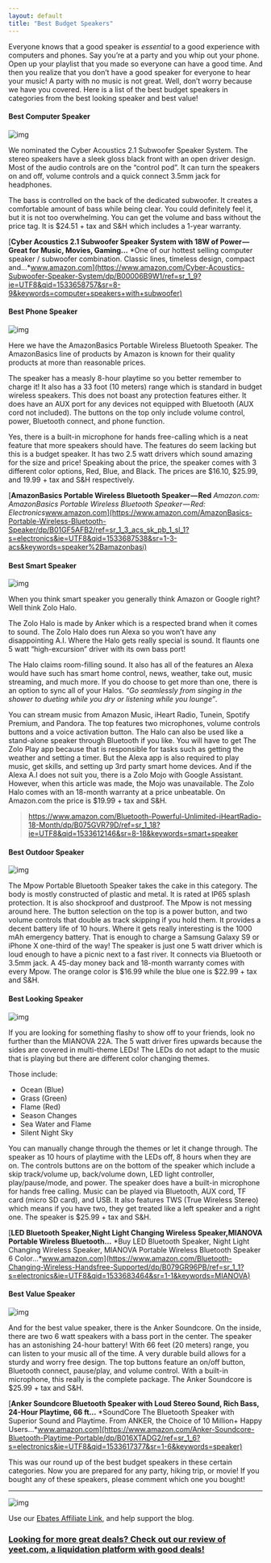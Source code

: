 ```yaml
---
layout: default
title: "Best Budget Speakers"
---
```


Everyone knows that a good speaker is *essential* to a good experience with computers and phones. Say you’re at a party and you whip out your phone. Open up your playlist that you made so everyone can have a good time. And then you realize that you don’t have a good speaker for everyone to hear your music! A party with no music is not great. Well, don’t worry because we have you covered. Here is a list of the best budget speakers in categories from the best looking speaker and best value!

#### Best Computer Speaker



![img](https://cdn-images-1.medium.com/max/800/1*xKYLa0omeuRbvAQCZ5EPIg.jpeg)

We nominated the Cyber Acoustics 2.1 Subwoofer Speaker System. The stereo speakers have a sleek gloss black front with an open driver design. Most of the audio controls are on the “control pod”. It can turn the speakers on and off, volume controls and a quick connect 3.5mm jack for headphones.

The bass is controlled on the back of the dedicated subwoofer. It creates a comfortable amount of bass while being clear. You could definitely feel it, but it is not too overwhelming. You can get the volume and bass without the price tag. It is $24.51 + tax and S&H which includes a 1-year warranty.

[**Cyber Acoustics 2.1 Subwoofer Speaker System with 18W of Power — Great for Music, Movies, Gaming…**
*One of our hottest selling computer speaker / subwoofer combination. Classic lines, timeless design, compact and…*www.amazon.com](https://www.amazon.com/Cyber-Acoustics-Subwoofer-Speaker-System/dp/B00006B9W1/ref=sr_1_9?ie=UTF8&qid=1533658757&sr=8-9&keywords=computer+speakers+with+subwoofer)

#### Best Phone Speaker



![img](https://cdn-images-1.medium.com/max/800/1*WFbyjtitloeQihOlaT0Ctg.jpeg)

Here we have the AmazonBasics Portable Wireless Bluetooth Speaker. The AmazonBasics line of products by Amazon is known for their quality products at more than reasonable prices.

The speaker has a measly 8-hour playtime so you better remember to charge it! It also has a 33 foot (10 meters) range which is standard in budget wireless speakers. This does not boast any protection features either. It does have an AUX port for any devices not equipped with Bluetooth (AUX cord not included). The buttons on the top only include volume control, power, Bluetooth connect, and phone function.

Yes, there is a built-in microphone for hands free-calling which is a neat feature that more speakers should have. The features do seem lacking but this is a budget speaker. It has two 2.5 watt drivers which sound amazing for the size and price! Speaking about the price, the speaker comes with 3 different color options, Red, Blue, and Black. The prices are $16.10, $25.99, and 19.99 + tax and S&H respectively.

[**AmazonBasics Portable Wireless Bluetooth Speaker — Red**
*Amazon.com: AmazonBasics Portable Wireless Bluetooth Speaker — Red: Electronics*www.amazon.com](https://www.amazon.com/AmazonBasics-Portable-Wireless-Bluetooth-Speaker/dp/B01GF5AFB2/ref=sr_1_3_acs_sk_pb_1_sl_1?s=electronics&ie=UTF8&qid=1533687538&sr=1-3-acs&keywords=speaker%2Bamazonbasi)

#### Best Smart Speaker



![img](https://cdn-images-1.medium.com/max/800/1*iPHDghPZ8kXARfqZio_ZkA.jpeg)

When you think smart speaker you generally think Amazon or Google right? Well think Zolo Halo.

The Zolo Halo is made by Anker which is a respected brand when it comes to sound. The Zolo Halo does run Alexa so you won’t have any disappointing A.I. Where the Halo gets really special is sound. It flaunts one 5 watt “high-excursion” driver with its own bass port!

The Halo claims room-filling sound. It also has all of the features an Alexa would have such has smart home control, news, weather, take out, music streaming, and much more. If you do choose to get more than one, there is an option to sync all of your Halos. *“Go seamlessly from singing in the shower to dueting while you dry or listening while you lounge”*.

You can stream music from Amazon Music, iHeart Radio, Tunein, Spotify Premium, and Pandora. The top features two microphones, volume controls buttons and a voice activation button. The Halo can also be used like a stand-alone speaker through Bluetooth if you like. You will have to get The Zolo Play app because that is responsible for tasks such as getting the weather and setting a timer. But the Alexa app is also required to play music, get skills, and setting up 3rd party smart home devices. And if the Alexa A.I does not suit you, there is a Zolo Mojo with Google Assistant. However, when this article was made, the Mojo was unavailable. The Zolo Halo comes with an 18-month warranty at a price unbeatable. On Amazon.com the price is $19.99 + tax and S&H.

> <https://www.amazon.com/Bluetooth-Powerful-Unlimited-iHeartRadio-18-Month/dp/B075GVR79D/ref=sr_1_18?ie=UTF8&qid=1533612146&sr=8-18&keywords=smart+speaker>

#### Best Outdoor Speaker



![img](https://cdn-images-1.medium.com/max/800/1*jjvsNbG_ho5EyB0N7aDWAg.jpeg)

The Mpow Portable Bluetooth Speaker takes the cake in this category. The body is mostly constructed of plastic and metal. It is rated at IP65 splash protection. It is also shockproof and dustproof. The Mpow is not messing around here. The button selection on the top is a power button, and two volume controls that double as track skipping if you hold them. It provides a decent battery life of 10 hours. Where it gets really interesting is the 1000 mAh emergency battery. That is enough to charge a Samsung Galaxy S9 or iPhone X one-third of the way! The speaker is just one 5 watt driver which is loud enough to have a picnic next to a fast river. It connects via Bluetooth or 3.5mm jack. A 45-day money back and 18-month warranty comes with every Mpow. The orange color is $16.99 while the blue one is $22.99 + tax and S&H.

#### Best Looking Speaker



![img](https://cdn-images-1.medium.com/max/800/1*G4KAYCBH0dYlKx0K_-N9ew.jpeg)

If you are looking for something flashy to show off to your friends, look no further than the MIANOVA 22A. The 5 watt driver fires upwards because the sides are covered in multi-theme LEDs! The LEDs do not adapt to the music that is playing but there are different color changing themes.

Those include:

- Ocean (Blue)
- Grass (Green)
- Flame (Red)
- Season Changes
- Sea Water and Flame
- Silent Night Sky

You can manually change through the themes or let it change through. The speaker as 10 hours of playtime with the LEDs off, 8 hours when they are on. The controls buttons are on the bottom of the speaker which include a skip track/volume up, back/volume down, LED light controller, play/pause/mode, and power. The speaker does have a built-in microphone for hands free calling. Music can be played via Bluetooth, AUX cord, TF card (micro SD card), and USB. It also features TWS (True Wireless Stereo) which means if you have two, they get treated like a left speaker and a right one. The speaker is $25.99 + tax and S&H.

[**LED Bluetooth Speaker,Night Light Changing Wireless Speaker,MIANOVA Portable Wireless Bluetooth…**
*Buy LED Bluetooth Speaker, Night Light Changing Wireless Speaker, MIANOVA Portable Wireless Bluetooth Speaker 6 Color…*www.amazon.com](https://www.amazon.com/Bluetooth-Changing-Wireless-Handsfree-Supported/dp/B079GR96PB/ref=sr_1_1?s=electronics&ie=UTF8&qid=1533683464&sr=1-1&keywords=MIANOVA)

#### Best Value Speaker



![img](https://cdn-images-1.medium.com/max/800/1*oO1ch2uh0dcIxZKkJsfcdQ.jpeg)

And for the best value speaker, there is the Anker Soundcore. On the inside, there are two 6 watt speakers with a bass port in the center. The speaker has an astonishing 24-hour battery! With 66 feet (20 meters) range, you can listen to your music all of the time. A very durable build allows for a sturdy and worry free design. The top buttons feature an on/off button, Bluetooth connect, pause/play, and volume control. With a built-in microphone, this really is the complete package. The Anker Soundcore is $25.99 + tax and S&H.

[**Anker Soundcore Bluetooth Speaker with Loud Stereo Sound, Rich Bass, 24-Hour Playtime, 66 ft…**
*SoundCore The Bluetooth Speaker with Superior Sound and Playtime. From ANKER, the Choice of 10 Million+ Happy Users…*www.amazon.com](https://www.amazon.com/Anker-Soundcore-Bluetooth-Playtime-Portable/dp/B016XTADG2/ref=sr_1_6?s=electronics&ie=UTF8&qid=1533617377&sr=1-6&keywords=speaker)

This was our round up of the best budget speakers in these certain categories. Now you are prepared for any party, hiking trip, or movie! If you bought any of these speakers, please comment which one you bought!

------



![img](https://cdn-images-1.medium.com/max/2000/1*W2E88Om4eNBiwb4wHa5n4Q.jpeg)

Use our [Ebates Affiliate Link](https://www.ebates.com/r/JAMESJ2385?eeid=28187), and help support the blog.

### [Looking for more great deals? Check out our review of yeet.com, a liquidation platform with good deals!](https://medium.com/surfing-on-the-net/is-yeet-a-new-massdrop-groupon-competitor-45b994382eba)
